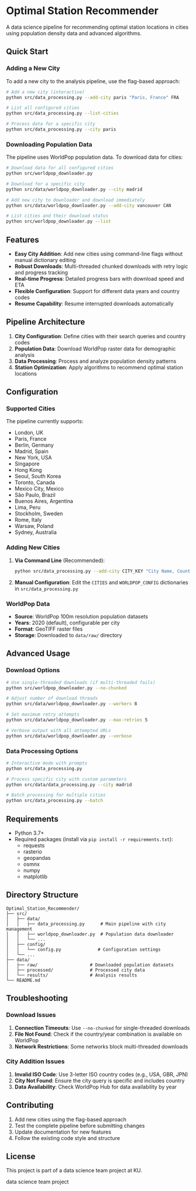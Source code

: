 # Optimal Station Recommender

A data science pipeline for recommending optimal station locations in cities using population density data and advanced algorithms.

## Quick Start

### Adding a New City

To add a new city to the analysis pipeline, use the flag-based approach:

```bash
# Add a new city (interactive)
python src/data_processing.py --add-city paris "Paris, France" FRA

# List all configured cities
python src/data_processing.py --list-cities

# Process data for a specific city
python src/data_processing.py --city paris
```

### Downloading Population Data

The pipeline uses WorldPop population data. To download data for cities:

```bash
# Download data for all configured cities
python src/worldpop_downloader.py

# Download for a specific city
python src/data/worldpop_downloader.py --city madrid

# Add new city to downloader and download immediately
python src/data/worldpop_downloader.py --add-city vancouver CAN

# List cities and their download status
python src/worldpop_downloader.py --list
```

## Features

- **Easy City Addition**: Add new cities using command-line flags without manual dictionary editing
- **Robust Downloads**: Multi-threaded chunked downloads with retry logic and progress tracking
- **Real-time Progress**: Detailed progress bars with download speed and ETA
- **Flexible Configuration**: Support for different data years and country codes
- **Resume Capability**: Resume interrupted downloads automatically

## Pipeline Architecture

1. **City Configuration**: Define cities with their search queries and country codes
2. **Population Data**: Download WorldPop raster data for demographic analysis
3. **Data Processing**: Process and analyze population density patterns
4. **Station Optimization**: Apply algorithms to recommend optimal station locations

## Configuration

### Supported Cities

The pipeline currently supports:
- London, UK  
- Paris, France
- Berlin, Germany
- Madrid, Spain
- New York, USA
- Singapore
- Hong Kong
- Seoul, South Korea
- Toronto, Canada
- Mexico City, Mexico
- São Paulo, Brazil
- Buenos Aires, Argentina
- Lima, Peru
- Stockholm, Sweden
- Rome, Italy
- Warsaw, Poland
- Sydney, Australia

### Adding New Cities

1. **Via Command Line** (Recommended):
   ```bash
   python src/data_processing.py --add-city CITY_KEY "City Name, Country" ISO_CODE
   ```

2. **Manual Configuration**: Edit the `CITIES` and `WORLDPOP_CONFIG` dictionaries in `src/data_processing.py`

### WorldPop Data

- **Source**: WorldPop 100m resolution population datasets
- **Years**: 2020 (default), configurable per city
- **Format**: GeoTIFF raster files
- **Storage**: Downloaded to `data/raw/` directory

## Advanced Usage

### Download Options

```bash
# Use single-threaded downloads (if multi-threaded fails)
python src/worldpop_downloader.py --no-chunked

# Adjust number of download threads
python src/data/worldpop_downloader.py --workers 8

# Set maximum retry attempts
python src/data/worldpop_downloader.py --max-retries 5

# Verbose output with all attempted URLs
python src/data/worldpop_downloader.py --verbose
```

### Data Processing Options

```bash
# Interactive mode with prompts
python src/data_processing.py

# Process specific city with custom parameters
python src/data/data_processing.py --city madrid

# Batch processing for multiple cities
python src/data_processing.py --batch
```

## Requirements

- Python 3.7+
- Required packages (install via `pip install -r requirements.txt`):
  - requests
  - rasterio
  - geopandas
  - osmnx
  - numpy
  - matplotlib

## Directory Structure

```
Optimal_Station_Recommender/
├── src/
│   ├── data/
│   │   ├── data_processing.py      # Main pipeline with city management
│   │   ├── worldpop_downloader.py  # Population data downloader
│   │   └── ...
│   ├── config/
│   │   └── config.py              # Configuration settings
│   └── ...
├── data/
│   ├── raw/                    # Downloaded population datasets
│   ├── processed/              # Processed city data
│   └── results/                # Analysis results
└── README.md
```

## Troubleshooting

### Download Issues

1. **Connection Timeouts**: Use `--no-chunked` for single-threaded downloads
2. **File Not Found**: Check if the country/year combination is available on WorldPop
3. **Network Restrictions**: Some networks block multi-threaded downloads

### City Addition Issues

1. **Invalid ISO Code**: Use 3-letter ISO country codes (e.g., USA, GBR, JPN)
2. **City Not Found**: Ensure the city query is specific and includes country
3. **Data Availability**: Check WorldPop Hub for data availability by year

## Contributing

1. Add new cities using the flag-based approach
2. Test the complete pipeline before submitting changes
3. Update documentation for new features
4. Follow the existing code style and structure

## License

This project is part of a data science team project at KU.

data science team project
